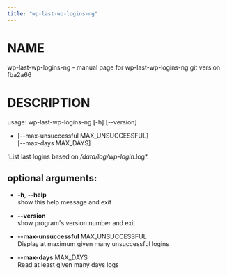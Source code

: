 ```yaml
---
title: "wp-last-wp-logins-ng"
---
```



# NAME

wp-last-wp-logins-ng - manual page for wp-last-wp-logins-ng git version
fba2a66

# DESCRIPTION

usage: wp-last-wp-logins-ng \[-h\] \[--version\]

  - \[--max-unsuccessful MAX\_UNSUCCESSFUL\]  
    \[--max-days MAX\_DAYS\]

'List last logins based on */data/log/wp-login*.log\*.

## optional arguments:

  - **-h**, **--help**  
    show this help message and exit

  - **--version**  
    show program's version number and exit

  - **--max-unsuccessful** MAX\_UNSUCCESSFUL  
    Display at maximum given many unsuccessful logins

  - **--max-days** MAX\_DAYS  
    Read at least given many days logs
